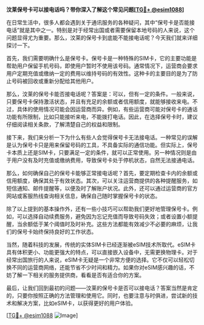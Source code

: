 **汶莱保号卡可以接电话吗？带你深入了解这个常见问题[[TG💪+ @esim1088](https://t.me/s/esim1088)]**

在日常生活中，很多人都会遇到关于通讯服务的各种疑问，其中“保号卡是否能接电话”就是其中之一。特别是对于经常出国或者需要保留本地号码的人来说，这个问题显得尤为重要。那么，汶莱的保号卡到底能不能接电话呢？今天我们就来详细探讨一下。

首先，我们需要明确什么是保号卡。保号卡是一种特殊的SIM卡，它的主要功能是帮助用户保留手机号码，即使用户暂时不使用该号码。通常情况下，运营商会要求用户定期充值或缴纳一定的费用以维持号码的有效性。这种卡的主要目的是为了防止号码被回收或重新分配给其他用户。

那么，汶莱的保号卡能否接电话呢？答案是：可以，但有一定的条件。一般来说，只要保号卡保持激活状态，并且有充足的余额或者信用额度，就能够接收来电。不过，具体的使用情况可能会因运营商而异。例如，有些运营商可能对保号卡的通话功能有所限制，比如只能接听来电，不能拨打电话。因此，在选择保号卡时，建议仔细阅读相关条款，了解清楚自己的权益和限制。

接下来，我们来分析一下为什么有些人会觉得保号卡无法接电话。一种常见的误解是认为保号卡只是用来保留号码的工具，不具备实际的通信功能。但实际上，保号卡本质上还是SIM卡，只要满足一定的条件，就可以正常使用。另一种情况则是由于用户没有及时充值或缴纳费用，导致保号卡处于停机状态，自然无法接通电话。

那么，如何确保自己的保号卡能够正常接电话呢？首先，要定期检查卡内的余额或信用额度，确保其处于有效状态。其次，可以关注运营商提供的各种提醒服务，如短信通知、邮件提醒等，以便及时了解账户状况。此外，还可以通过运营商的官方网站或客服热线查询相关信息，确保自己随时掌握保号卡的状态。

除了以上提到的基本操作外，还有一些小技巧可以帮助我们更好地管理保号卡。例如，可以选择自动续费服务，避免因为忘记充值而导致号码失效；或者设置小额提醒，当余额低于某个阈值时及时补充。这些方法都能有效减少不必要的麻烦，让我们的保号卡始终保持良好的工作状态。

当然，随着科技的发展，传统的实体SIM卡已经逐渐被eSIM技术所取代。eSIM卡具有体积更小、功能更强大的特点，可以直接嵌入设备中，无需更换物理卡。对于经常出国旅行的人来说，eSIM卡无疑是一个非常方便的选择。它不仅可以轻松切换不同的运营商网络，还能节省不少时间和精力。如果你对eSIM感兴趣的话，不妨了解一下相关的服务提供商，看看是否有适合你的方案。

最后，让我们回到最初的问题——汶莱的保号卡是否可以接电话？答案当然是肯定的，只要你按照正确的方法管理和使用它。同时，也要注意与时俱进，尝试新的技术和解决方案，比如eSIM卡，以获得更好的用户体验。

[[TG💪+ @esim1088](https://t.me/s/esim1088) ![Image](https://i.postimg.cc/4NQfJmqS/Snipaste-2025-05-13-00-14-12.png)]